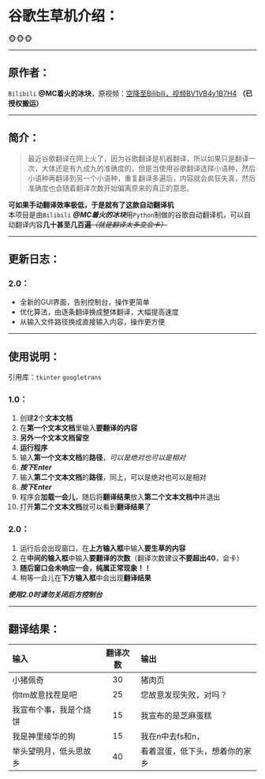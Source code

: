 # 谷歌生草机介绍：  
:monkey_face::monkey_face::monkey_face:  
***
## 原作者：  
`Bilibili` __@MC着火的冰块__，原视频：[空降至Bilibili，视频BV1VB4y1B7H4](https://www.bilibili.com/video/BV1VB4y1B7H4?p=1&amp;vd_source=28f8767c6a9d282fd00590004a9ffec0)
__（已授权搬运）__
***
## 简介：  
> 最近谷歌翻译在网上火了，因为谷歌翻译是机器翻译，所以如果只是翻译一次，大体还是有九成九的准确度的，但是当使用谷歌翻译选择小语种，然后小语种再翻译到另一个小语种，重复翻译多遍后，内容就会疯狂失真，然后准确度也会随着翻译次数开始偏离原来的真正的意思。  
  
__可如果手动翻译效率极低，于是就有了这款自动翻译机__  
本项目是由`Bilibili` ***@MC着火的冰块***用`Python`制做的谷歌自动翻译机，可以自动翻译内容**几十甚至几百遍**~~*（就是翻译太多变会卡）*~~  
***
## 更新日志：
### 2.0：
- 全新的GUI界面，告别控制台，操作更简单
- 优化算法，由逐条翻译换成整体翻译，大幅提高速度
- 从输入文件路径换成直接输入内容，操作更方便
***
## 使用说明：
引用库：`tkinter` `googletrans`  
  
### 1.0：  
1. 创建**2**个**文本文档**
2. 在**第一个文本文档**里输入**要翻译的内容**
3. **另外一个文本文档留空**
4. **运行程序**
5. 输入**第一个文本文档**的**路径**，*可以是绝对也可以是相对*
6. ***按下Enter***
7. 输入**第二个文本文档**的**路径**，同上，可以是绝对也可以是相对
8. ***按下Enter***
9. 程序会**加载一会儿**，随后将**翻译结果**放入**第二个文本文档中**并退出
10. 打开**第二个文本文档**就可以看到**翻译结果**了
  
### 2.0：  
1. 运行后会出现窗口，在**上方输入框**中输入**要生草的内容**  
2. 在**中间的输入框**中输入**要翻译的次数**（翻译次数建议**不要超出40**，会卡）  
3. **随后窗口会未响应一会，纯属正常现象！！**  
4. 稍等一会儿在**下方输入框**中会出现**翻译结果**  

*__使用2.0时请勿关闭后方控制台__*
***
## 翻译结果：  
|输入|翻译次数|输出|
|:---|:---:|:---|
|小猪佩奇|30|猪肉页|
|你tm故意找茬是吧|25|您故意发现失败，对吗？|
|我宣布个事，我是个烧饼|15|我宣布的是芝麻蛋糕|
|我是神里绫华的狗|15|我在n中去fs和n，|
|举头望明月，低头思故乡|40|看着混蛋，低下头，想着你的家乡|
